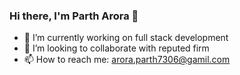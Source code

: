    ### Hi there, I'm Parth Arora 👋


- 🔭 I’m currently working on full stack development
- 👯 I’m looking to collaborate with reputed firm
- 📫 How to reach me: arora.parth7306@gamil.com
